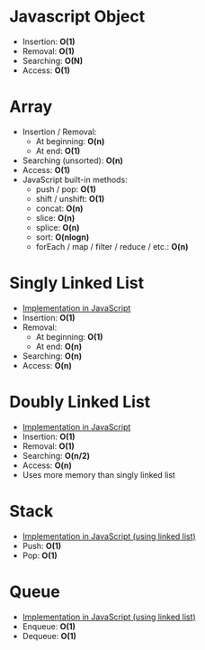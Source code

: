# Javascript Object

- Insertion: **O(1)**
- Removal: **O(1)**
- Searching: **O(N)**
- Access: **O(1)**

# Array

- Insertion / Removal:
  - At beginning: **O(n)**
  - At end: **O(1)**
- Searching (unsorted): **O(n)**
- Access: **O(1)**
- JavaScript built-in methods:
  - push / pop:  **O(1)**
  - shift / unshift: **O(1)**
  - concat: **O(n)**
  - slice: **O(n)**
  - splice: **O(n)**
  - sort: **O(nlogn)**
  - forEach / map / filter / reduce / etc.: **O(n)**

# Singly Linked List

- [Implementation in JavaScript](./SinglyLinkedList.ts)
- Insertion: **O(1)**
- Removal:
  - At beginning: **O(1)**
  - At end: **O(n)**
- Searching: **O(n)**
- Access: **O(n)**

# Doubly Linked List

- [Implementation in JavaScript](./DoublyLinkedList.ts)
- Insertion: **O(1)**
- Removal: **O(1)**
- Searching: **O(n/2)**
- Access: **O(n)**
- Uses more memory than singly linked list

# Stack

- [Implementation in JavaScript (using linked list)](./Stack.ts)
- Push: **O(1)**
- Pop: **O(1)**

# Queue

- [Implementation in JavaScript (using linked list)](./Queue.ts)
- Enqueue: **O(1)**
- Dequeue: **O(1)**

